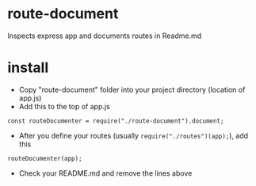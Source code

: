 # route-document
Inspects express app and documents routes in Readme.md

# install
- Copy "route-document" folder into your project directory (location of app.js)
- Add this to the top of app.js

`const routeDocumenter = require("./route-document").document;`

- After you define your routes (usually `require("./routes")(app);`), add this

`routeDocumenter(app);`

- Check your README.md and remove the lines above
